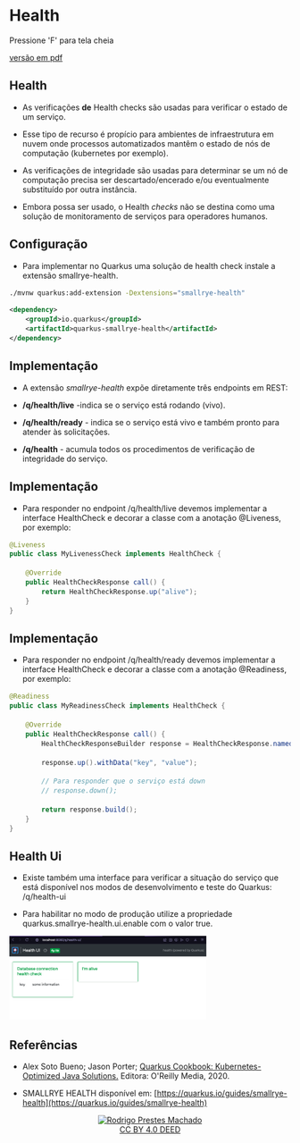 <!-- .slide: data-background-opacity="0.3" data-background-image="https://pw2.rpmhub.dev/topicos/health/slides/img/title.jpg" data-transition="convex" -->
# Health
<!-- .element: style="margin-bottom:100px; font-size: 60px; color:white; font-family: Marker Felt;" -->

Pressione 'F' para tela cheia
<!-- .element: style="margin-bottom:10px; font-size: 15px; color:white" -->

[versão em pdf](?print-pdf)
<!-- .element: style="margin-bottom 25px; font-size: 15px; color:white" -->


<!-- .slide: data-background="#21093D" data-transition="convex" -->
## Health
<!-- .element: style="margin-bottom:50px; font-size: 50px; color:white; font-family: Marker Felt;" -->

* As verificações **de** Health checks são usadas para verificar o estado de um serviço.
<!-- .element: style="margin-bottom:50px; font-size: 25px; color:white" -->

* Esse tipo de recurso é propício para ambientes de infraestrutura em nuvem onde processos automatizados mantêm o estado de nós de computação (kubernetes por exemplo).
<!-- .element: style="margin-bottom:50px; font-size: 25px; color:white" -->

* As verificações de integridade são usadas para determinar se um nó de computação precisa ser descartado/encerado e/ou eventualmente substituído por outra instância.
<!-- .element: style="margin-bottom:50px; font-size: 25px; color:white" -->

* Embora possa ser usado, o Health _checks_ não se destina como uma solução de monitoramento de serviços para operadores humanos.
<!-- .element: style="margin-bottom:50px; font-size: 25px; color:white" -->


<!-- .slide: data-background="#21093D" data-transition="convex" -->
## Configuração
<!-- .element: style="margin-bottom:50px; font-size: 50px; color:white; font-family: Marker Felt;" -->

* Para implementar no Quarkus uma solução de health check instale a extensão smallrye-health.
<!-- .element: style="margin-bottom:50px; font-size: 25px; color:white" -->

```sh
./mvnw quarkus:add-extension -Dextensions="smallrye-health"
```
<!-- .element: style="margin-bottom:50px; font-size: 18px; font-family: arial; color:black; background-color: #F2FAF3;" -->

```xml
<dependency>
    <groupId>io.quarkus</groupId>
    <artifactId>quarkus-smallrye-health</artifactId>
</dependency>
```
<!-- .element: style="margin-bottom:50px; font-size: 18px; font-family: arial; color:black; background-color: #F2FAF3;" -->


<!-- .slide: data-background="#21093D" data-transition="convex" -->
## Implementação
<!-- .element: style="margin-bottom:50px; font-size: 50px; color:white; font-family: Marker Felt;" -->

* A extensão _smallrye-health_ expõe diretamente três endpoints em REST:
<!-- .element: style="margin-bottom:50px; font-size: 25px; color:white" -->

  * **/q/health/live** -indica se o serviço está rodando (vivo).
  <!-- .element: style="margin-bottom:50px; font-size: 25px; color:white" -->

  * **/q/health/ready** - indica se o serviço está vivo e também pronto para atender às solicitações.
  <!-- .element: style="margin-bottom:50px; font-size: 25px; color:white" -->

  * **/q/health** - acumula todos os procedimentos de verificação de integridade do serviço.
  <!-- .element: style="margin-bottom:50px; font-size: 25px; color:white" -->


<!-- .slide: data-background="#21093D" data-transition="convex" -->
## Implementação
<!-- .element: style="margin-bottom:50px; font-size: 50px; color:white; font-family: Marker Felt;" -->

* Para responder no endpoint /q/health/live devemos implementar a interface HealthCheck e decorar a classe com a anotação @Liveness, por exemplo:
<!-- .element: style="margin-bottom:50px; font-size: 25px; color:white" -->

```java
@Liveness
public class MyLivenessCheck implements HealthCheck {

    @Override
    public HealthCheckResponse call() {
        return HealthCheckResponse.up("alive");
    }
}
```
<!-- .element: style="margin-bottom:50px; font-size: 18px; font-family: arial; color:black; background-color: #F2FAF3;" -->


<!-- .slide: data-background="#21093D" data-transition="convex" -->
## Implementação
<!-- .element: style="margin-bottom:50px; font-size: 50px; color:white; font-family: Marker Felt;" -->

* Para responder no endpoint /q/health/ready devemos implementar a interface HealthCheck e decorar a classe com a anotação @Readiness, por exemplo:
<!-- .element: style="margin-bottom:50px; font-size: 25px; color:white" -->

```java
@Readiness
public class MyReadinessCheck implements HealthCheck {

    @Override
    public HealthCheckResponse call() {
        HealthCheckResponseBuilder response = HealthCheckResponse.named("Database connection health check");

        response.up().withData("key", "value");

        // Para responder que o serviço está down
        // response.down();

        return response.build();
    }
}
```
<!-- .element: style="margin-bottom:50px; font-size: 18px; font-family: arial; color:black; background-color: #F2FAF3;" -->


<!-- .slide: data-background="#21093D" data-transition="convex" -->
## Health Ui
<!-- .element: style="margin-bottom:50px; font-size: 50px; color:white; font-family: Marker Felt;" -->

* Existe também uma interface para verificar a situação do serviço que está disponível nos modos de desenvolvimento e teste do Quarkus: /q/health-ui
<!-- .element: style="margin-bottom:50px; font-size: 25px; color:white" -->

* Para habilitar no modo de produção utilize a propriedade quarkus.smallrye-health.ui.enable com o valor true.
<!-- .element: style="margin-bottom:50px; font-size: 25px; color:white" -->

<img src="img/health-ui.png" width="70%" height="70%"/><br/>


<!-- .slide: data-background="#21093D" data-transition="convex" -->
## Referências
<!-- .element: style="margin-bottom:50px; font-size: 50px; color:white; font-family: Marker Felt;" -->

* Alex Soto Bueno; Jason Porter; [Quarkus Cookbook: Kubernetes-Optimized Java Solutions.](https://www.amazon.com.br/gp/product/B08D364VMD/ref=as_li_tl?ie=UTF8&camp=1789&creative=9325&creativeASIN=B08D364VMD&linkCode=as2&tag=rpmhub-20&linkId=2f82a4bb959a1797ec9791e0af68d1af) Editora: O'Reilly Media, 2020.
<!-- .element: style="margin-bottom:50px; font-size: 25px; color:white" -->

* SMALLRYE HEALTH disponível em: [https://quarkus.io/guides/smallrye-health](https://quarkus.io/guides/smallrye-health)
<!-- .element: style="margin-bottom:70px; font-size: 25px; color:white" -->

<center>
<a href="https://rpmhub.dev" target="blanck"><img src="../../../imgs/logo.png" alt="Rodrigo Prestes Machado" width="3%" height="3%" border=0 style="border:0; text-decoration:none; outline:none"></a><br/>
<a rel="license" href="http://creativecommons.org/licenses/by/4.0/">CC BY 4.0 DEED</a>
</center>